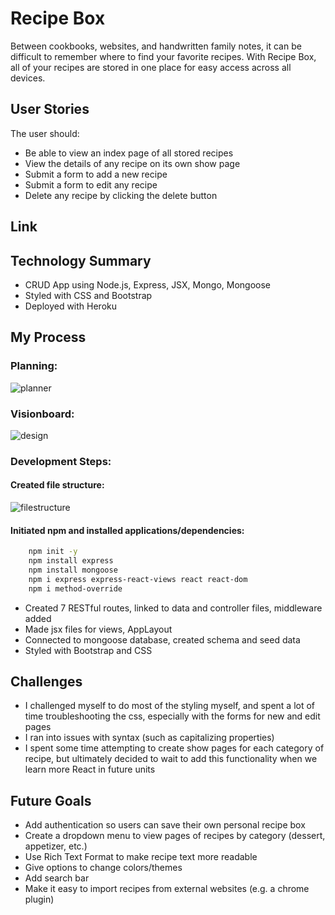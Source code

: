 # Recipe Box

Between cookbooks, websites, and handwritten family notes, it can be difficult to remember where to find your favorite recipes. With Recipe Box, all of your recipes are stored in one place for easy access across all devices.

## User Stories

The user should:
- Be able to view an index page of all stored recipes
- View the details of any recipe on its own show page
- Submit a form to add a new recipe
- Submit a form to edit any recipe
- Delete any recipe by clicking the delete button

## Link


## Technology Summary

- CRUD App using Node.js, Express, JSX, Mongo, Mongoose
- Styled with CSS and Bootstrap
- Deployed with Heroku

## My Process
### Planning: 

![planner](https://i.imgur.com/PWwZd3bl.jpg)

### Visionboard:
![design](https://i.imgur.com/jSrgdell.jpg)

### Development Steps:
#### Created file structure:

![filestructure](https://i.imgur.com/ziNtRxxl.png)

#### Initiated npm and installed applications/dependencies:
```bash
    npm init -y
    npm install express
    npm install mongoose
    npm i express express-react-views react react-dom
    npm i method-override
```

- Created 7 RESTful routes, linked to data and controller files, middleware added
- Made jsx files for views, AppLayout
- Connected to mongoose database, created schema and seed data
- Styled with Bootstrap and CSS

## Challenges
- I challenged myself to do most of the styling myself, and spent a lot of time troubleshooting the css, especially with the forms for new and edit pages
- I ran into issues with syntax (such as capitalizing properties)
- I spent some time attempting to create show pages for each category of recipe, but ultimately decided to wait to add this functionality when we learn more React in future units

## Future Goals
- Add authentication so users can save their own personal recipe box
- Create a dropdown menu to view pages of recipes by category (dessert, appetizer, etc.)
- Use Rich Text Format to make recipe text more readable
- Give options to change colors/themes
- Add search bar
- Make it easy to import recipes from external websites (e.g. a chrome plugin)
